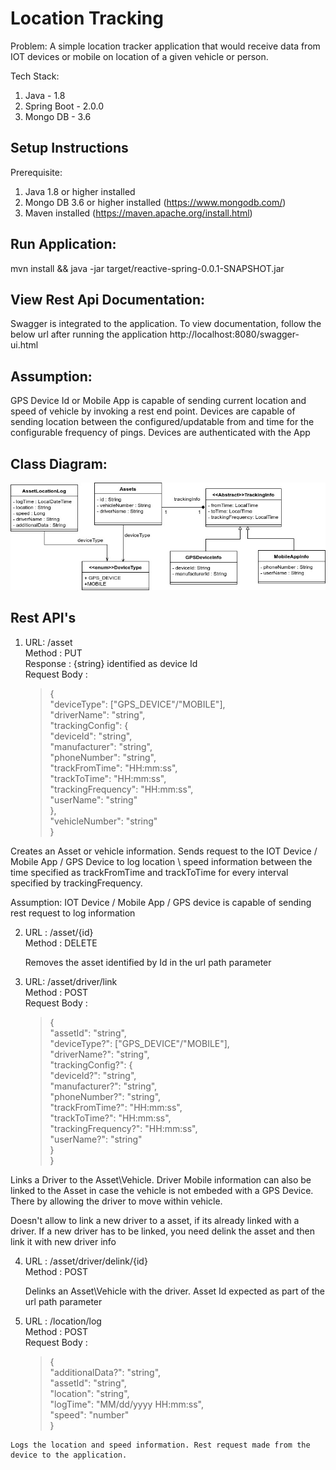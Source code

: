 # Location Tracking

Problem:
A simple location tracker application that would receive data from IOT devices or
mobile on location of a given vehicle or person.

Tech Stack:
1. Java - 1.8
2. Spring Boot - 2.0.0
3. Mongo DB - 3.6

Setup Instructions
------
Prerequisite:
1. Java 1.8 or higher installed
2. Mongo DB 3.6 or higher installed (https://www.mongodb.com/)
3. Maven installed (https://maven.apache.org/install.html)

Run Application:
----
mvn install && java -jar target/reactive-spring-0.0.1-SNAPSHOT.jar

View Rest Api Documentation:
-----
Swagger is integrated to the application. To view documentation, follow the below url after running the application
http://localhost:8080/swagger-ui.html


Assumption:
------
GPS Device Id or Mobile App is capable of sending current location and speed of vehicle by invoking a rest end point.
Devices are capable of sending location between the configured/updatable from and time for the configurable frequency of pings.
Devices are authenticated with the App


Class Diagram:
------
![](https://github.com/bharatraj88/reactive-spring/blob/master/src/class-diagram.jpg)


Rest API's
-------------

 1.  URL:  /asset  <br>
     Method : PUT   <br>
     Response : {string}   identified as device Id  <br>
     Request Body :  <br>
     >{ <br>
     >   "deviceType": ["GPS_DEVICE"/"MOBILE"], <br>
     >   "driverName": "string", <br>
     >   "trackingConfig": { <br>
     >     "deviceId": "string", <br>
     >     "manufacturer": "string", <br>
     >     "phoneNumber": "string", <br>
     >     "trackFromTime": "HH:mm:ss", <br>
     >     "trackToTime": "HH:mm:ss", <br>
     >     "trackingFrequency": "HH:mm:ss", <br>
     >     "userName": "string"  <br>
     >   },  <br>
     >   "vehicleNumber": "string" <br>
     > } <br>

Creates an Asset or vehicle information. Sends request to the IOT Device / Mobile App / GPS Device  to log location \ speed information between the time specified as trackFromTime  and trackToTime  for every interval specified by trackingFrequency. <br>

Assumption: IOT Device / Mobile App / GPS device is capable of sending rest request to log information

2. URL : /asset/{id} <br>
   Method : DELETE  <br>
   
   Removes the asset identified by Id in the url path parameter
   
3.   URL:  /asset/driver/link  <br>
     Method : POST   <br>
     Request Body :  <br>
       >{ <br>
       >   "assetId": "string", <br>
       >   "deviceType?": ["GPS_DEVICE"/"MOBILE"], <br>
       >   "driverName?": "string", <br>
       >   "trackingConfig?": { <br>
       >     "deviceId?": "string", <br>
       >     "manufacturer?": "string", <br>
       >     "phoneNumber?": "string", <br>
       >     "trackFromTime?": "HH:mm:ss", <br>
       >     "trackToTime?": "HH:mm:ss", <br>
       >     "trackingFrequency?": "HH:mm:ss", <br>
       >     "userName?": "string" <br>
       >   } <br>
       > } <br>
     
  Links a Driver to the Asset\Vehicle.  Driver Mobile information can also be linked to the Asset in case the vehicle is not embeded with a GPS Device. There by allowing the driver to move within vehicle. <br>
  
  Doesn't allow to link a new driver to a asset, if its already linked with a driver. If a new driver has to be linked, you need delink the asset and then link it with new driver info
  
  4. URL : /asset/driver/delink/{id}  <br>
     Method : POST <br> 
     
     Delinks an Asset\Vehicle with the driver. Asset Id expected as part of the url path parameter
     
  5. URL : /location/log <br>
     Method : POST <br>
     Request Body :  <br>
       >{  <br>
       >   "additionalData?": "string",  <br>
       >   "assetId": "string",  <br>
       >   "location": "string",  <br>
       >   "logTime": "MM/dd/yyyy HH:mm:ss",  <br>
       >   "speed": "number"  <br>
       > }  <br>
    
    Logs the location and speed information. Rest request made from the device to the application.
      
